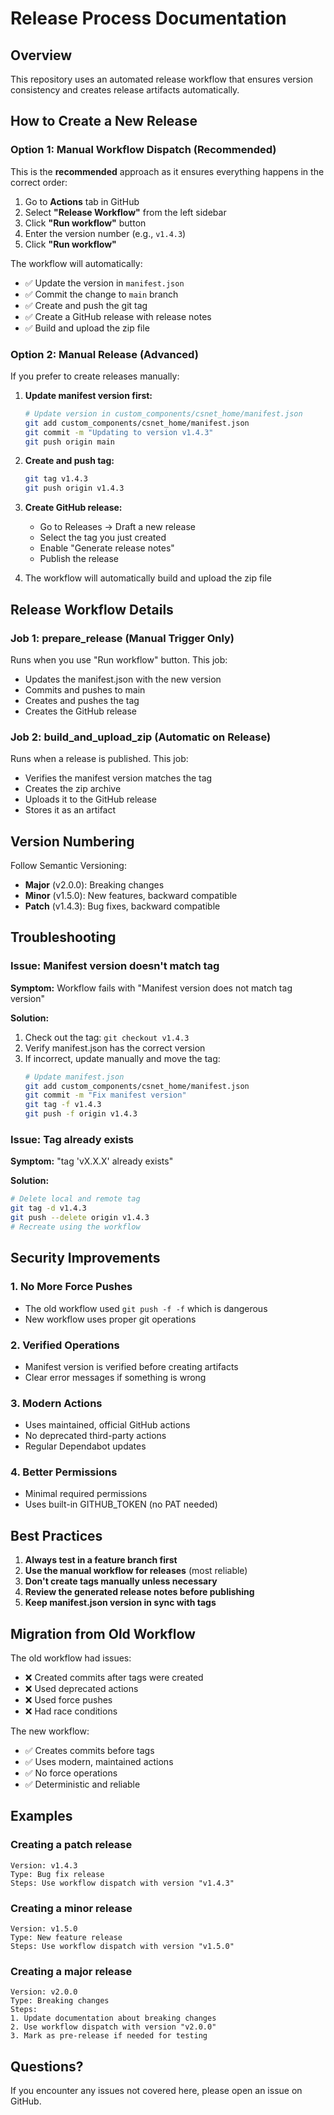 # Release Process Documentation

## Overview

This repository uses an automated release workflow that ensures version consistency and creates release artifacts automatically.

## How to Create a New Release

### Option 1: Manual Workflow Dispatch (Recommended)

This is the **recommended** approach as it ensures everything happens in the correct order:

1. Go to **Actions** tab in GitHub
2. Select **"Release Workflow"** from the left sidebar
3. Click **"Run workflow"** button
4. Enter the version number (e.g., `v1.4.3`)
5. Click **"Run workflow"**

The workflow will automatically:
- ✅ Update the version in `manifest.json`
- ✅ Commit the change to `main` branch
- ✅ Create and push the git tag
- ✅ Create a GitHub release with release notes
- ✅ Build and upload the zip file

### Option 2: Manual Release (Advanced)

If you prefer to create releases manually:

1. **Update manifest version first:**
   ```bash
   # Update version in custom_components/csnet_home/manifest.json
   git add custom_components/csnet_home/manifest.json
   git commit -m "Updating to version v1.4.3"
   git push origin main
   ```

2. **Create and push tag:**
   ```bash
   git tag v1.4.3
   git push origin v1.4.3
   ```

3. **Create GitHub release:**
   - Go to Releases → Draft a new release
   - Select the tag you just created
   - Enable "Generate release notes"
   - Publish the release

4. The workflow will automatically build and upload the zip file

## Release Workflow Details

### Job 1: prepare_release (Manual Trigger Only)

Runs when you use "Run workflow" button. This job:
- Updates the manifest.json with the new version
- Commits and pushes to main
- Creates and pushes the tag
- Creates the GitHub release

### Job 2: build_and_upload_zip (Automatic on Release)

Runs when a release is published. This job:
- Verifies the manifest version matches the tag
- Creates the zip archive
- Uploads it to the GitHub release
- Stores it as an artifact

## Version Numbering

Follow Semantic Versioning:
- **Major** (v2.0.0): Breaking changes
- **Minor** (v1.5.0): New features, backward compatible
- **Patch** (v1.4.3): Bug fixes, backward compatible

## Troubleshooting

### Issue: Manifest version doesn't match tag

**Symptom:** Workflow fails with "Manifest version does not match tag version"

**Solution:**
1. Check out the tag: `git checkout v1.4.3`
2. Verify manifest.json has the correct version
3. If incorrect, update manually and move the tag:
   ```bash
   # Update manifest.json
   git add custom_components/csnet_home/manifest.json
   git commit -m "Fix manifest version"
   git tag -f v1.4.3
   git push -f origin v1.4.3
   ```

### Issue: Tag already exists

**Symptom:** "tag 'vX.X.X' already exists"

**Solution:**
```bash
# Delete local and remote tag
git tag -d v1.4.3
git push --delete origin v1.4.3
# Recreate using the workflow
```

## Security Improvements

### 1. No More Force Pushes
- The old workflow used `git push -f -f` which is dangerous
- New workflow uses proper git operations

### 2. Verified Operations
- Manifest version is verified before creating artifacts
- Clear error messages if something is wrong

### 3. Modern Actions
- Uses maintained, official GitHub actions
- No deprecated third-party actions
- Regular Dependabot updates

### 4. Better Permissions
- Minimal required permissions
- Uses built-in GITHUB_TOKEN (no PAT needed)

## Best Practices

1. **Always test in a feature branch first**
2. **Use the manual workflow for releases** (most reliable)
3. **Don't create tags manually unless necessary**
4. **Review the generated release notes before publishing**
5. **Keep manifest.json version in sync with tags**

## Migration from Old Workflow

The old workflow had issues:
- ❌ Created commits after tags were created
- ❌ Used deprecated actions
- ❌ Used force pushes
- ❌ Had race conditions

The new workflow:
- ✅ Creates commits before tags
- ✅ Uses modern, maintained actions
- ✅ No force operations
- ✅ Deterministic and reliable

## Examples

### Creating a patch release
```
Version: v1.4.3
Type: Bug fix release
Steps: Use workflow dispatch with version "v1.4.3"
```

### Creating a minor release
```
Version: v1.5.0
Type: New feature release
Steps: Use workflow dispatch with version "v1.5.0"
```

### Creating a major release
```
Version: v2.0.0
Type: Breaking changes
Steps: 
1. Update documentation about breaking changes
2. Use workflow dispatch with version "v2.0.0"
3. Mark as pre-release if needed for testing
```

## Questions?

If you encounter any issues not covered here, please open an issue on GitHub.


